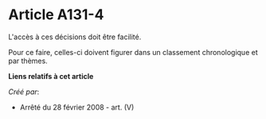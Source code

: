 # Article A131-4

L'accès à ces décisions doit être facilité.

Pour ce faire, celles-ci doivent figurer dans un classement chronologique et par thèmes.

**Liens relatifs à cet article**

_Créé par_:

  - Arrêté du 28 février 2008 - art. (V)
